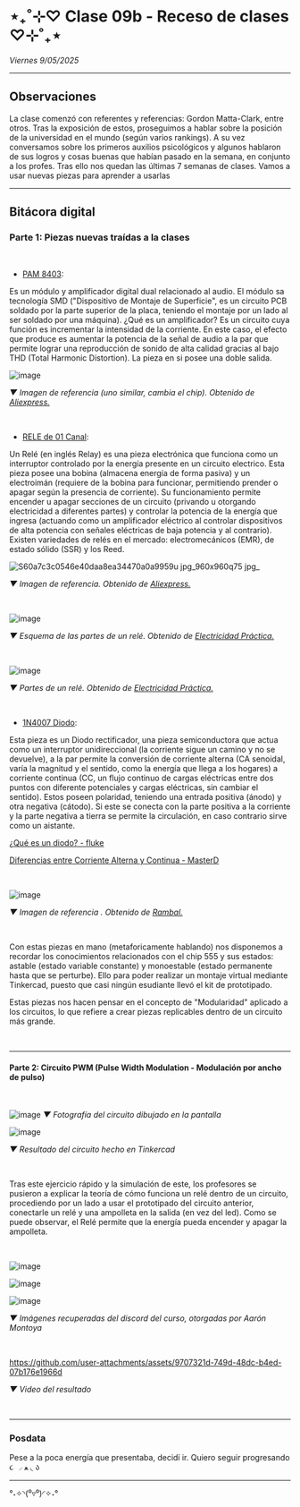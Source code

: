 # ⋆₊˚⊹♡ Clase  09b - Receso de clases ♡⊹˚₊⋆

_Viernes 9/05/2025_

***

## Observaciones

<!---Recordar para programar "md" (markdown): 
- https://github.com/adam-p/markdown-here/wiki/Markdown-Cheatsheet 
- https://www.markdownguide.org/basic-syntax/--->

La clase comenzó con referentes y referencias: Gordon Matta-Clark, entre otros.
Tras la exposición de estos, proseguimos a hablar sobre la posición de la universidad en el mundo (según varios rankings). 
A su vez conversamos sobre los primeros auxilios psicológicos y algunos hablaron de sus logros y cosas buenas que habían pasado en la semana, en conjunto a los profes.
Tras ello nos quedan las últimas 7 semanas de clases. Vamos a usar nuevas piezas para aprender a usarlas

***

## Bitácora digital

### Parte 1: Piezas nuevas traídas a la clases

<br>

- [PAM 8403](https://afel.cl/products/amplificador-stereo-clase-d-2x3w-pam8403?srsltid=AfmBOoq8AjxWD2ZoGiEjyWEiV9xWqypejVilDozwdgQ8L9h4xyjweiaL):

Es un módulo y amplificador digital dual relacionado al audio. El módulo sa tecnología SMD ("Dispositivo de Montaje de Superficie", es un circuito PCB soldado por la parte superior de la placa, teniendo el montaje por un lado al ser soldado por una máquina). ¿Qué es un amplificador? Es un circuito cuya función es incrementar la intensidad de la corriente. En este caso, el efecto que produce es aumentar la potencia de la señal de audio a la par que permite lograr una reproducción de sonido de alta calidad gracias al bajo THD (Total Harmonic Distortion). La pieza en si posee una doble salida.

![image](https://github.com/user-attachments/assets/abe65e5b-f6ce-40ec-9c62-d56671a3d037)

_▼ Imagen de referencia (uno similar, cambia el chip). Obtenido de [Aliexpress.](https://es.aliexpress.com/item/1005002662145301.html)_

<br>
  
- [RELE de 01 Canal](https://afel.cl/products/rele-de-01-canal):

Un Relé (en inglés Relay) es una pieza electrónica que funciona como un interruptor controlado por la energía presente en un circuito electrico. Esta pieza posee una bobina (almacena energía de forma pasiva) y un electroimán (requiere de la bobina para funcionar, permitiendo prender o apagar según la presencia de corriente).  Su funcionamiento permite encender u apagar secciones de un circuito (privando u otorgando electricidad a diferentes partes) y controlar la potencia de la energía que ingresa (actuando como un amplificador eléctrico al controlar dispositivos de alta potencia con señales eléctricas de baja potencia y al contrario). Existen variedades de relés en el mercado: electromecánicos (EMR), de estado sólido (SSR) y los Reed.

![S60a7c3c0546e40daa8ea34470a0a9959u jpg_960x960q75 jpg_](https://github.com/user-attachments/assets/f9903be3-fa4b-4f26-bd99-406f15f299db)

_▼ Imagen de referencia. Obtenido de [Aliexpress.](https://es.aliexpress.com/item/1005005959775711.html)_

<br>

![image](https://github.com/user-attachments/assets/d706a47b-78d6-487f-bded-f5938e2683cd)

_▼ Esquema de las partes de un relé. Obtenido de [Electricidad Práctica.](https://autodesarrollo-electricidadpractica.blogspot.com/2011/07/relays.html)_

<br>

![image](https://github.com/user-attachments/assets/c7ce5aa8-3686-4181-a9bb-db6b8ddc1ab3)

_▼ Partes de un relé. Obtenido de [Electricidad Práctica.](https://autodesarrollo-electricidadpractica.blogspot.com/2011/07/relays.html)_

<br>
  
- [1N4007 Diodo](https://maxelectronica.cl/componentes-electronicos/163-diodo-rectificador-1n4007.html):

Esta pieza es un Diodo rectificador, una pieza semiconductora que actua como un interruptor unidireccional (la corriente sigue un camino y no se devuelve), a la par permite la conversión de corriente alterna (CA senoidal, varía la magnitud y el sentido, como la energía que llega a los hogares) a corriente continua (CC, un flujo continuo de cargas eléctricas entre dos puntos con diferente potenciales y cargas eléctricas, sin cambiar el sentido). Estos poseen polaridad, teniendo una entrada positiva (ánodo) y otra negativa (cátodo). Si este se conecta con la parte positiva a la corriente y la parte negativa a tierra se permite la circulación, en caso contrario sirve como un aistante.

[¿Qué es un diodo? - fluke](https://www.fluke.com/es-cl/informacion/blog/electrica/que-es-un-diodo#:~:text=Permite%20que%20la%20corriente%20fluya,voltaje%20y%20capacidad%20de%20corriente.)

[Diferencias entre Corriente Alterna y Continua - MasterD](https://www.youtube.com/watch?v=85eQw7cmDqU)

<br>

![image](https://github.com/user-attachments/assets/aad3d0e3-f210-4c3a-82a7-94178ceeb7fe)

_▼ Imagen de referencia . Obtenido de [Rambal.](https://rambal.com/circuitos-integrados/2120-diodo-1n4007-1kv1a.html)_

<br>

Con estas piezas en mano (metaforicamente hablando) nos disponemos a recordar los conocimientos relacionados con el chip 555 y sus estados: astable (estado variable constante) y monoestable (estado permanente hasta que se perturbe). Ello para poder realizar un montaje virtual mediante Tinkercad, puesto que casi ningún esudiante llevó el kit de prototipado.

Estas piezas nos hacen pensar en el concepto de "Modularidad" aplicado a los circuitos, lo que refiere a crear piezas replicables dentro de un circuito más grande.

<br>

***

#### Parte 2: Circuito PWM (Pulse Width Modulation - Modulación por ancho de pulso)

<br>

![image](https://github.com/user-attachments/assets/246ece20-4999-440c-88bd-9c91e6c02fe8)
_▼ Fotografía del circuito dibujado en la pantalla_

![image](https://github.com/user-attachments/assets/3b498d01-9608-4825-9cf2-1581bd98c5c5)

_▼ Resultado del circuito hecho en Tinkercad_

<br>

Tras este ejercicio rápido y la simulación de este, los profesores se pusieron a explicar la teoría de cómo funciona un relé dentro de un circuito, procediendo por un lado a usar el prototipado del circuito anterior, conectarle un relé y una ampolleta en la salida (en vez del led). Como se puede observar, el Relé permite que la energía pueda encender y apagar la ampolleta.

<br>

![image](https://github.com/user-attachments/assets/8f20cb67-3611-4c21-bfa6-6bedd6619edd)

![image](https://github.com/user-attachments/assets/06a5639d-81ca-4ee9-beb7-df5e88788c77)

![image](https://github.com/user-attachments/assets/d87a0c56-c482-4c1e-b0a2-63a22b797652)

_▼ Imágenes recuperadas del discord del curso, otorgadas por Aarón Montoya_

<br>

https://github.com/user-attachments/assets/9707321d-749d-48dc-b4ed-07b176e1966d

_▼ Video del resultado_

<br>

***

### Posdata

Pese a la poca energía que presentaba, decidí ir. Quiero seguir progresando  ૮ ◞ ﻌ ◟ ა

***

°˖✧◝(⁰▿⁰)◜✧˖°
